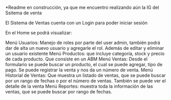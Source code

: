 *Readme en construcción, ya que me encuentro realizando aún la IG del Ssitema de venta

El Sistema de Ventas cuenta con un Login para poder iniciar sesión

En el Home se podrá visualizar:

Menú Usuarios: Manejo de roles por parte del user admin, también podrá dar de alta un nuevo usuario y agregarle el rol. Además de editar y eliminar un usuario existente
Menú Productos: que incluye categoría, stock y precio de cada producto. Que consiste en un ABM
Menú Ventas: Desde el formulario se puede buscar un producto, el cual se puede agregar, tipo de pago. Se puede registrar la venta y nos da un número de venta.
Menú Historial de Ventas: Que muestra un listado de ventas, que se puede buscar por un rango de fechas o por el número de ventas. También se puede ver el detalle de la venta
Menú Reportes: muestra toda la información de las ventas, que se puede buscar por rango de fechas.
